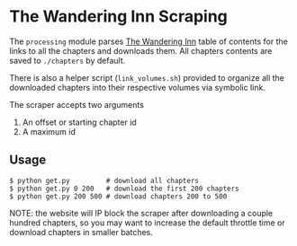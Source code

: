 # The Wandering Inn Scraping
The `processing` module parses [The Wandering Inn](https://wanderinginn.com/) table of
contents for the links to all the chapters and downloads them. All chapters contents are
saved to `./chapters` by default.

There is also a helper script (`link_volumes.sh`) provided to organize all the downloaded
chapters into their respective volumes via symbolic link.

The scraper accepts two arguments
1. An offset or starting chapter id
2. A maximum id

## Usage
```console
$ python get.py         # download all chapters
$ python get.py 0 200   # download the first 200 chapters
$ python get.py 200 500 # download chapters 200 to 500
```

NOTE: the website will IP block the scraper after downloading a couple hundred chapters,
so you may want to increase the default throttle time or download chapters in smaller
batches.
